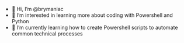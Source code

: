 - 👋 Hi, I’m @brymaniac
- 👀 I’m interested in learning more about coding with Powershell and Python
- 🌱 I’m currently learning how to create Powershell scripts to automate common technical processes

<!---
brymaniac/brymaniac is a ✨ special ✨ repository because its `README.md` (this file) appears on your GitHub profile.
You can click the Preview link to take a look at your changes.
--->
